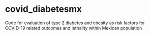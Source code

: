 # covid_diabetesmx
Code for evaluation of type 2 diabetes and obesity as risk factors for COVID-19 related outcomes and lethality within Mexican population
